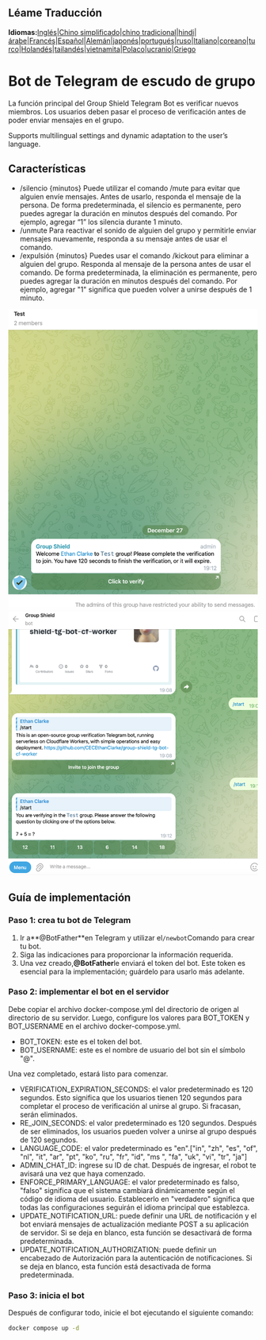 ## Léame Traducción

**Idiomas:**[Inglés](README.md)\|[Chino simplificado](README.zh-CN.md)\|[chino tradicional](README.zh-TW.md)\|[hindi](README.hi.md)\|[árabe](README.ar.md)\|[Francés](README.fr.md)\|[Español](README.es.md)\|[Alemán](README.de.md)\|[japonés](README.ja.md)\|[portugués](README.pt.md)\|[ruso](README.ru.md)\|[Italiano](README.it.md)\|[coreano](README.ko.md)\|[turco](README.tr.md)\|[Holandés](README.nl.md)\|[tailandés](README.th.md)\|[vietnamita](README.vi.md)\|[Polaco](README.pl.md)\|[ucranio](README.uk.md)\|[Griego](README.el.md)

# Bot de Telegram de escudo de grupo

La función principal del Group Shield Telegram Bot es verificar nuevos miembros. Los usuarios deben pasar el proceso de verificación antes de poder enviar mensajes en el grupo.

Supports multilingual settings and dynamic adaptation to the user’s language.

## Características

-   /silencio {minutos}
    Puede utilizar el comando /mute para evitar que alguien envíe mensajes. Antes de usarlo, responda el mensaje de la persona. De forma predeterminada, el silencio es permanente, pero puedes agregar la duración en minutos después del comando. Por ejemplo, agregar “1” los silencia durante 1 minuto.
-   /unmute Para reactivar el sonido de alguien del grupo y permitirle enviar mensajes nuevamente, responda a su mensaje antes de usar el comando.
-   /expulsión {minutos} 
    Puedes usar el comando /kickout para eliminar a alguien del grupo. Responda al mensaje de la persona antes de usar el comando. De forma predeterminada, la eliminación es permanente, pero puedes agregar la duración en minutos después del comando. Por ejemplo, agregar "1" significa que pueden volver a unirse después de 1 minuto.

![screenshot](https://raw.githubusercontent.com/CECEthanClarke/group-shield-tg-bot/refs/heads/main/other/image.png)![screenshot](https://raw.githubusercontent.com/CECEthanClarke/group-shield-tg-bot/refs/heads/main/other/image2.png)

## Guía de implementación

### Paso 1: crea tu bot de Telegram

1.  Ir a**@BotFather**en Telegram y utilizar el`/newbot`Comando para crear tu bot.
2.  Siga las indicaciones para proporcionar la información requerida.
3.  Una vez creado,**@BotFather**le enviará el token del bot. Este token es esencial para la implementación; guárdelo para usarlo más adelante.

### Paso 2: implementar el bot en el servidor

Debe copiar el archivo docker-compose.yml del directorio de origen al directorio de su servidor. Luego, configure los valores para BOT_TOKEN y BOT_USERNAME en el archivo docker-compose.yml.

-   BOT_TOKEN: este es el token del bot.
-   BOT_USERNAME: este es el nombre de usuario del bot sin el símbolo "@".

Una vez completado, estará listo para comenzar.

-   VERIFICATION_EXPIRATION_SECONDS: el valor predeterminado es 120 segundos. Esto significa que los usuarios tienen 120 segundos para completar el proceso de verificación al unirse al grupo. Si fracasan, serán eliminados.
-   RE_JOIN_SECONDS: el valor predeterminado es 120 segundos. Después de ser eliminados, los usuarios pueden volver a unirse al grupo después de 120 segundos.
-   LANGUAGE_CODE: el valor predeterminado es "en".["in", "zh", "es", "of", "nl", "it", "ar", "pt", "ko", "ru", "fr", "id", "ms ", "fa", "uk", "vi", "tr", "ja"]
-   ADMIN_CHAT_ID: ingrese su ID de chat. Después de ingresar, el robot te avisará una vez que haya comenzado.
-   ENFORCE_PRIMARY_LANGUAGE: el valor predeterminado es falso, "falso" significa que el sistema cambiará dinámicamente según el código de idioma del usuario. Establecerlo en "verdadero" significa que todas las configuraciones seguirán el idioma principal que establezca.
-   UPDATE_NOTIFICATION_URL: puede definir una URL de notificación y el bot enviará mensajes de actualización mediante POST a su aplicación de servidor. Si se deja en blanco, esta función se desactivará de forma predeterminada.
-   UPDATE_NOTIFICATION_AUTHORIZATION: puede definir un encabezado de Autorización para la autenticación de notificaciones. Si se deja en blanco, esta función está desactivada de forma predeterminada.

### Paso 3: inicia el bot

Después de configurar todo, inicie el bot ejecutando el siguiente comando:

```bash
docker compose up -d
```
